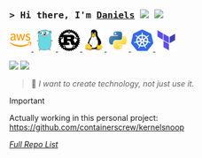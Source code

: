 ### <samp>&gt; Hi there, I'm <a href="https://www.linkedin.com/in/danicromero" target="_blank">Daniels</a> <img src="https://media.giphy.com/media/UevalSWg5twQeqpc8Q/giphy.gif" width="25"> </samp> ![](https://visitor-badge.laobi.icu/badge?page_id=containerscrew)

<p align="left">
  <a href="aws" target="_blank" rel="noreferrer">
    <img src="https://raw.githubusercontent.com/devicons/devicon/master/icons/amazonwebservices/amazonwebservices-plain-wordmark.svg" alt="express" width="40" height="40"/>
  </a>
  <a href="golang" target="_blank" rel="noreferrer">
    <img src="https://raw.githubusercontent.com/devicons/devicon/master/icons/go/go-original.svg" alt="go" width="40" height="40"/>
  </a>
  <a href="rust" target="_blank" rel="noreferrer">
    <img src="https://raw.githubusercontent.com/devicons/devicon/master/icons/rust/rust-original.svg" alt="bootstrap" width="40" height="40"/>
  </a>
  <a href="linux" target="_blank" rel="noreferrer">
    <img src="https://raw.githubusercontent.com/devicons/devicon/master/icons/linux/linux-original.svg" alt="css3" width="40" height="40"/>
  </a>
  <a href="python" target="_blank" rel="noreferrer">
    <img src="https://raw.githubusercontent.com/devicons/devicon/master/icons/python/python-original.svg" alt="docker" width="40" height="40"/>
  </a>
  <a href="kubernetes" target="_blank" rel="noreferrer">
    <img src="https://raw.githubusercontent.com/devicons/devicon/master/icons/kubernetes/kubernetes-plain.svg" alt="express" width="40" height="40"/>
  </a>
  <a href="terraform" target="_blank" rel="noreferrer">
    <img src="https://raw.githubusercontent.com/devicons/devicon/master/icons/terraform/terraform-original.svg" alt="express" width="40" height="40"/>
  </a>
</p>

<p>
  <img height="180em" src="https://github-readme-stats.vercel.app/api?username=containerscrew&theme=github_dark&show_icons=true&hide_border=true&&count_private=true&include_all_commits=true" />
  <img height="180em" src="https://github-readme-stats.vercel.app/api/top-langs/?username=containerscrew&theme=github_dark&exclude_repo=KNN-Image-Classification&show_icons=true&hide_border=true&layout=compact&langs_count=8"/>
</p>

> 🚀 _I want to create technology, not just use it._

> [!IMPORTANT]  
> Actually working in this personal project: https://github.com/containerscrew/kernelsnoop

[*Full Repo List*](https://github.com/containerscrew?tab=repositories)
